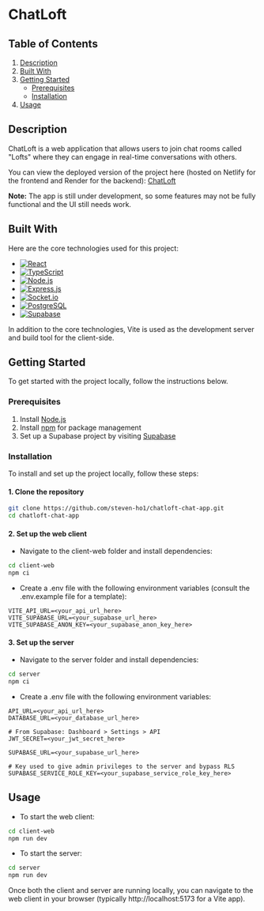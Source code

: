 # ChatLoft

## Table of Contents

1. [Description](#description)
2. [Built With](#built-with)
3. [Getting Started](#getting-started)
    - [Prerequisites](#prerequisites)
    - [Installation](#installation)
4. [Usage](#usage)

## Description

ChatLoft is a web application that allows users to join chat rooms called "Lofts" where they can engage in real-time conversations with others.

You can view the deployed version of the project here (hosted on Netlify for the frontend and Render for the backend): [ChatLoft](https://chatloft.netlify.app)

**Note:** The app is still under development, so some features may not be fully functional and the UI still needs work.

## Built With

Here are the core technologies used for this project:

-   [![React](https://img.shields.io/badge/React-20232A?style=for-the-badge&logo=react&logoColor=61DAFB)](https://reactjs.org/)
-   [![TypeScript](https://img.shields.io/badge/TypeScript-007ACC?style=for-the-badge&logo=typescript&logoColor=white)](https://www.typescriptlang.org/)
-   [![Node.js](https://img.shields.io/badge/Node%20js-339933?style=for-the-badge&logo=nodedotjs&logoColor=white)](https://nodejs.org/)
-   [![Express.js](https://img.shields.io/badge/Express%20js-000000?style=for-the-badge&logo=express&logoColor=white)](https://expressjs.com/)
-   [![Socket.io](https://img.shields.io/badge/Socket.io-010101?&style=for-the-badge&logo=Socket.io&logoColor=white)](https://socket.io/)
-   [![PostgreSQL](https://img.shields.io/badge/PostgreSQL-316192?style=for-the-badge&logo=postgresql&logoColor=white)](https://www.postgresql.org/)
-   [![Supabase](https://img.shields.io/badge/Supabase-181818?style=for-the-badge&logo=supabase&logoColor=white)](https://supabase.io/)

In addition to the core technologies, Vite is used as the development server and build tool for the client-side.

## Getting Started

To get started with the project locally, follow the instructions below.

### Prerequisites

1. Install [Node.js](https://nodejs.org/en/)
2. Install [npm](https://www.npmjs.com/) for package management
3. Set up a Supabase project by visiting [Supabase](https://supabase.io/)

### Installation

To install and set up the project locally, follow these steps:

#### 1. Clone the repository

```bash
git clone https://github.com/steven-ho1/chatloft-chat-app.git
cd chatloft-chat-app
```

#### 2. Set up the web client

-   Navigate to the client-web folder and install dependencies:

```bash
cd client-web
npm ci
```

-   Create a .env file with the following environment variables (consult the .env.example file for a template):

```env
VITE_API_URL=<your_api_url_here>
VITE_SUPABASE_URL=<your_supabase_url_here>
VITE_SUPABASE_ANON_KEY=<your_supabase_anon_key_here>
```

#### 3. Set up the server

-   Navigate to the server folder and install dependencies:

```bash
cd server
npm ci
```

-   Create a .env file with the following environment variables:

```env
API_URL=<your_api_url_here>
DATABASE_URL=<your_database_url_here>

# From Supabase: Dashboard > Settings > API
JWT_SECRET=<your_jwt_secret_here>

SUPABASE_URL=<your_supabase_url_here>

# Key used to give admin privileges to the server and bypass RLS
SUPABASE_SERVICE_ROLE_KEY=<your_supabase_service_role_key_here>
```

## Usage

-   To start the web client:

```bash
cd client-web
npm run dev
```

-   To start the server:

```bash
cd server
npm run dev
```

Once both the client and server are running locally, you can navigate to the web client in your browser (typically http://localhost:5173 for a Vite app).
